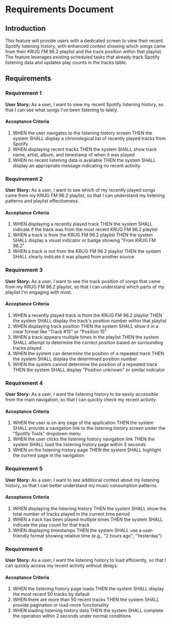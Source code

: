 # Requirements Document

## Introduction

This feature will provide users with a dedicated screen to view their recent Spotify listening history, with enhanced context showing which songs came from their KRUG FM 96.2 playlist and the track position within that playlist. The feature leverages existing scheduled tasks that already track Spotify listening data and updates play counts in the tracks table.

## Requirements

### Requirement 1

**User Story:** As a user, I want to view my recent Spotify listening history, so that I can see what songs I've been listening to lately.

#### Acceptance Criteria

1. WHEN the user navigates to the listening history screen THEN the system SHALL display a chronological list of recently played tracks from Spotify
2. WHEN displaying recent tracks THEN the system SHALL show track name, artist, album, and timestamp of when it was played
3. WHEN no recent listening data is available THEN the system SHALL display an appropriate message indicating no recent activity

### Requirement 2

**User Story:** As a user, I want to see which of my recently played songs came from my KRUG FM 96.2 playlist, so that I can understand my listening patterns and playlist effectiveness.

#### Acceptance Criteria

1. WHEN displaying a recently played track THEN the system SHALL indicate if the track was from the most recent KRUG FM 96.2 playlist
2. WHEN a track is from the KRUG FM 96.2 playlist THEN the system SHALL display a visual indicator or badge showing "From KRUG FM 96.2"
3. WHEN a track is not from the KRUG FM 96.2 playlist THEN the system SHALL clearly indicate it was played from another source

### Requirement 3

**User Story:** As a user, I want to see the track position of songs that came from my KRUG FM 96.2 playlist, so that I can understand which parts of my playlist I'm engaging with most.

#### Acceptance Criteria

1. WHEN a recently played track is from the KRUG FM 96.2 playlist THEN the system SHALL display the track's position number within that playlist
2. WHEN displaying track position THEN the system SHALL show it in a clear format like "Track #15" or "Position 15"
3. WHEN a track appears multiple times in the playlist THEN the system SHALL attempt to determine the correct position based on surrounding tracks played
4. WHEN the system can determine the position of a repeated track THEN the system SHALL display the determined position number
5. WHEN the system cannot determine the position of a repeated track THEN the system SHALL display "Position unknown" or similar indicator

### Requirement 4

**User Story:** As a user, I want the listening history to be easily accessible from the main navigation, so that I can quickly check my recent activity.

#### Acceptance Criteria

1. WHEN the user is on any page of the application THEN the system SHALL provide a navigation link to the listening history screen under the "Spotify Tools" dropdown menu
2. WHEN the user clicks the listening history navigation link THEN the system SHALL load the listening history page within 3 seconds
3. WHEN on the listening history page THEN the system SHALL highlight the current page in the navigation

### Requirement 5

**User Story:** As a user, I want to see additional context about my listening history, so that I can better understand my music consumption patterns.

#### Acceptance Criteria

1. WHEN displaying the listening history THEN the system SHALL show the total number of tracks played in the current time period
2. WHEN a track has been played multiple times THEN the system SHALL indicate the play count for that track
3. WHEN displaying timestamps THEN the system SHALL use a user-friendly format showing relative time (e.g., "2 hours ago", "Yesterday")

### Requirement 6

**User Story:** As a user, I want the listening history to load efficiently, so that I can quickly access my recent activity without delays.

#### Acceptance Criteria

1. WHEN the listening history page loads THEN the system SHALL display the most recent 50 tracks by default
2. WHEN there are more than 50 recent tracks THEN the system SHALL provide pagination or load-more functionality
3. WHEN loading listening history data THEN the system SHALL complete the operation within 2 seconds under normal conditions